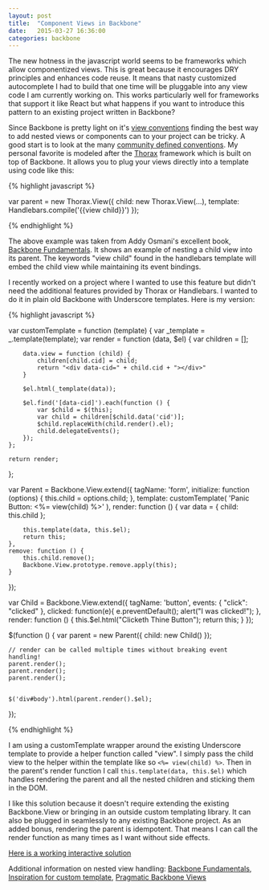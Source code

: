```yaml
---
layout: post
title:  "Component Views in Backbone"
date:   2015-03-27 16:36:00
categories: backbone
---
```


The new hotness in the javascript world seems to be frameworks which allow componentized views. This is great because it encourages DRY principles and enhances code reuse. It means that nasty customized autocomplete I had to build that one time will be pluggable into any view code I am currently working on. This works particularly well for frameworks that support it like React but what happens if you want to introduce this pattern to an existing project written in Backbone?

Since Backbone is pretty light on it's [view conventions](http://backbonejs.org/#View) finding the best way to add nested views or components can to your project can be tricky. A good start is to look at the many [community defined conventions](http://addyosmani.github.io/backbone-fundamentals/#working-with-nested-views). My personal favorite is modeled after the [Thorax](http://thoraxjs.org/) framework which is built on top of Backbone. It allows you to plug your views directly into a template using code like this:

{% highlight javascript %}

var parent = new Thorax.View({
    child: new Thorax.View(...),
    template: Handlebars.compile('{{view child}}')
});

{% endhighlight %}

The above example was taken from Addy Osmani's excellent book, [Backbone Fundamentals](http://addyosmani.github.io/backbone-fundamentals/#thorax). It shows an example of nesting a child view into its parent. The keywords "view child" found in the handlebars template will embed the child view while maintaining its event bindings.

I recently worked on a project where I wanted to use this feature but didn't need the additional features provided by Thorax or Handlebars. I wanted to do it in plain old Backbone with Underscore templates. Here is my version:

{% highlight javascript %}

var customTemplate = function (template) {
    var _template = _.template(template);
    var render = function (data, $el) {
        var children = [];

        data.view = function (child) {
            children[child.cid] = child;
            return "<div data-cid=" + child.cid + "></div>"
        }

        $el.html(_template(data));

        $el.find('[data-cid]').each(function () {
            var $child = $(this);
            var child = children[$child.data('cid')];
            $child.replaceWith(child.render().el);
            child.delegateEvents();
        });
    };

    return render;
};

var Parent = Backbone.View.extend({
    tagName: 'form',
    initialize: function (options) {
        this.child = options.child;
    },
    template: customTemplate(
        '<label>Panic Button: <%= view(child) %></label>'
    ),
    render: function () {
        var data = {
            child: this.child
        };

        this.template(data, this.$el);
        return this;
    },
    remove: function () {
        this.child.remove();
        Backbone.View.prototype.remove.apply(this);
    }
});

var Child = Backbone.View.extend({
    tagName: 'button',
    events: {
        "click": "clicked"
    },
    clicked: function(e){
        e.preventDefault();
        alert("I was clicked!");
    },
    render: function () {
        this.$el.html("Clicketh Thine Button");
        return this;
    }
});

$(function () {
    var parent = new Parent({
        child: new Child()
    });

    // render can be called multiple times without breaking event handling!
    parent.render();
    parent.render();
    parent.render();


    $('div#body').html(parent.render().$el);
});

{% endhighlight %}

I am using a customTemplate wrapper around the existing Underscore template to provide a helper function called "view". I simply pass the child view to the helper within the template like so `<%= view(child) %>`. Then in the parent's render function I call `this.template(data, this.$el)` which handles rendering the parent and all the nested children and sticking them in the DOM.

I like this solution because it doesn't require extending the existing Backbone.View or bringing in an outside custom templating library. It can also be plugged in seamlessly to any existing Backbone project. As an added bonus, rendering the parent is idempotent. That means I can call the render function as many times as I want without side effects.

[Here is a working interactive solution](http://jsfiddle.net/UJmGD/1016/)

Additional information on nested view handling:
[Backbone Fundamentals](http://addyosmani.github.io/backbone-fundamentals),
[Inspiration for custom template](https://lostechies.com/derickbailey/2012/04/26/view-helpers-for-underscore-templates/),
[Pragmatic Backbone Views](http://pragmatic-backbone.com/views)
